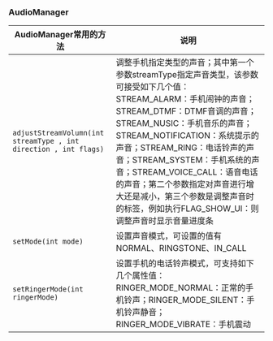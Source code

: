 ### AudioManager

|AudioManager常用的方法|说明|
|------|------|
|`adjustStreamVolumn(int streamType , int direction , int flags)`|调整手机指定类型的声音；其中第一个参数streamType指定声音类型，该参数可接受如下几个值：STREAM_ALARM：手机闹钟的声音；STREAM_DTMF：DTMF音调的声音；STREAM_NUSIC：手机音乐的声音；STREAM_NOTIFICATION：系统提示的声音；STREAM_RING：电话铃声的声音；STREAM_SYSTEM：手机系统的声音；STREAM_VOICE_CALL：语音电话的声音；第二个参数指定对声音进行增大还是减小，第三个参数是调整声音时的标签，例如执行FLAG_SHOW_UI：则调整声音时显示音量进度条|
|`setMode(int mode)`|设置声音模式，可设置的值有NORMAL、RINGSTONE、IN_CALL|
|`setRingerMode(int ringerMode)`|设置手机的电话铃声模式，可支持如下几个属性值：RINGER_MODE_NORMAL：正常的手机铃声；RINGER_MODE_SILENT：手机铃声静音；RINGER_MODE_VIBRATE：手机震动|
